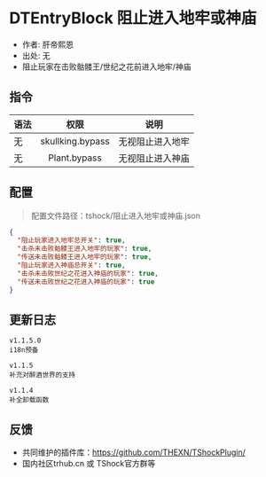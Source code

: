 # DTEntryBlock 阻止进入地牢或神庙

- 作者: 肝帝熙恩
- 出处: 无
- 阻止玩家在击败骷髅王/世纪之花前进入地牢/神庙

## 指令

| 语法 |        权限        |    说明    |
|----|:----------------:|:--------:|
| 无  | skullking.bypass | 无视阻止进入地牢 |
| 无  |   Plant.bypass   | 无视阻止进入神庙 |

## 配置
> 配置文件路径：tshock/阻止进入地牢或神庙.json
```json
{
  "阻止玩家进入地牢总开关": true,
  "击杀未击败骷髅王进入地牢的玩家": true,
  "传送未击败骷髅王进入地牢的玩家": true,
  "阻止玩家进入神庙总开关": true,
  "击杀未击败世纪之花进入神庙的玩家": true,
  "传送未击败世纪之花进入神庙的玩家": true
}
```

## 更新日志

```
v1.1.5.0
i18n预备

v1.1.5
补充对醉酒世界的支持

v1.1.4
补全卸载函数
```

## 反馈
- 共同维护的插件库：https://github.com/THEXN/TShockPlugin/
- 国内社区trhub.cn 或 TShock官方群等
